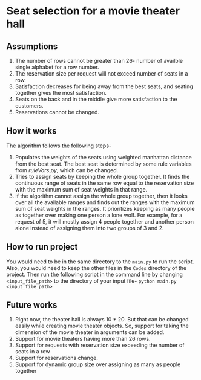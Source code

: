 # Seat selection for a movie theater hall

## Assumptions
<ol>
  <li>The number of rows cannot be greater than 26- number of availble single alphabet for a row number.</li>
  <li>The reservation size per request will not exceed number of seats in a row. </li>
  <li>Satisfaction decreases for being away from the best seats, and seating together gives the most satisfaction. </li> 
  <li>Seats on the back and in the middle give more satisfaction to the customers. </li>
  <li>Reservations cannot be changed. </li>
</ol>

## How it works
The algorithm follows the following steps-
<ol>
  <li>Populates the weights of the seats using weighted manhattan distance from the best seat. The best seat is determined by some rule variables from <i>ruleVars.py</i>, which can be changed.</li>
  <li>
    Tries to assign seats by keeping the whole group together. It finds the continuous range of seats in the same row equal to the reservation size with the maximum sum of seat weights in that range.
  </li>
  <li>If the algorithm cannot assign the whole group together, then it looks over all the available ranges and finds out the ranges with the maximum sum of seat weights in the ranges. It prioritizes keeping as many people as together over making one person a lone wolf. For example, for a request of 5, it will mostly assign 4 people together and another person alone instead of assigning them into two groups of 3 and 2.</li>
</ol>

## How to run project
You would need to be in the same directory to the `main.py` to run the script. Also, you would need to keep the other files in the `Codes` directory of the project. Then run the following script in the command line by changing `<input_file_path>` to the directory of your input file-
`python main.py <input_file_path> `

## Future works
<ol>
  <li>Right now, the theater hall is always 10 * 20. But that can be changed easily while creating movie theater objects. So, support for taking the dimension of the movie theater in arguments can be added. </li>
  <li>Support for movie theaters having more than 26 rows. </li>
  <li>Support for requests with reservation size exceeding the number of seats in a row </li>
  <li>Support for reservations change. </li>
  <li>Support for dynamic group size over assigning as many as people together</li>
</ol>
  

